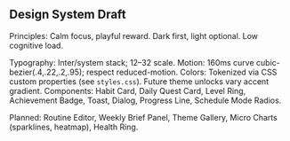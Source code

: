 ## Design System Draft

Principles: Calm focus, playful reward. Dark first, light optional. Low cognitive load.

Typography: Inter/system stack; 12–32 scale.
Motion: 160ms curve cubic-bezier(.4,.22,.2,.95); respect reduced-motion.
Colors: Tokenized via CSS custom properties (see `styles.css`). Future theme unlocks vary accent gradient.
Components: Habit Card, Daily Quest Card, Level Ring, Achievement Badge, Toast, Dialog, Progress Line, Schedule Mode Radios.

Planned: Routine Editor, Weekly Brief Panel, Theme Gallery, Micro Charts (sparklines, heatmap), Health Ring.
